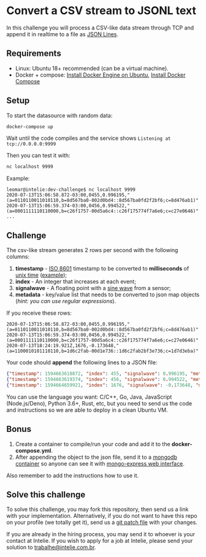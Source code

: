 # Convert a CSV stream to JSONL text

In this challenge you will process a CSV-like data stream through TCP and append it in realtime to a file as [JSON Lines](http://jsonlines.org/).

## Requirements
 - Linux: Ubuntu 18+ recommended (can be a virtual machine).
 - Docker + compose: [Install Docker Engine on Ubuntu](https://docs.docker.com/engine/install/ubuntu/), [Install Docker Compose](https://docs.docker.com/compose/install/)

## Setup

To start the datasource with random data:
```bash
docker-compose up
```

Wait until the code compiles and the service shows `Listening at tcp://0.0.0.0:9999`

Then you can test it with:
```bash
nc localhost 9999
```

Example:
```
leomar@intelie:dev-challenge$ nc localhost 9999
2020-07-13T15:06:58.872-03:00,0455,0.996195,"(a=0110110011010110,b=8d567ba0-002d0bd4::8d567ba0fd2f2bf6;c=8d476ab1)"
2020-07-13T15:06:59.374-03:00,0456,0.994522,"(a=0001111110110000,b=c26f1757-00d5a6c4::c26f175774f7a6e6;c=c27e0646)"
...
```

## Challenge

The csv-like stream generates 2 rows per second with the following columns:
1. **timestamp** - [ISO 8601](https://en.wikipedia.org/wiki/ISO_8601) timestamp to be converted to **milliseconds** of [unix time](https://en.wikipedia.org/wiki/Unix_time) ([example](https://currentmillis.com/));
2. **index** - An integer that increases at each event;
3. **signalwave** - A floating point with a [sine wave](https://en.wikipedia.org/wiki/Sine) from a sensor;
4. **metadata** - key/value list that needs to be converted to json map objects (*hint: you can use regular expressions*).

If you receive these rows:
```csv
2020-07-13T15:06:58.872-03:00,0455,0.996195,"(a=0110110011010110,b=8d567ba0-002d0bd4::8d567ba0fd2f2bf6;c=8d476ab1)"
2020-07-13T15:06:59.374-03:00,0456,0.994522,"(a=0001111110110000,b=c26f1757-00d5a6c4::c26f175774f7a6e6;c=c27e0646)"
2020-07-13T18:24:19.921Z,1676,-0.173648,"(a=1100010101110110,b=1d6c2fab-00d1e736::1d6c2fab2bf3e736;c=1d7d3eba)"
```
Your code should **append** the following lines to a JSON file:
```json
{"timestamp": 1594663618872, "index": 455, "signalwave": 0.996195, "metadata": { "a": "0110110011010110", "b": ["8d567ba0", "002d0bd4", "8d567ba0fd2f2bf6"],  "c": "8d476ab1"}}
{"timestamp": 1594663619374, "index": 456, "signalwave": 0.994522, "metadata": { "a": "0001111110110000", "b": ["c26f1757", "00d5a6c4", "c26f175774f7a6e6"],  "c": "c27e0646"}}
{"timestamp": 1594664659921, "index": 1676, "signalwave": -0.173648, "metadata": { "a": "1100010101110110", "b": ["1d6c2fab", "00d1e736", "1d6c2fab2bf3e736"],  "c": "1d7d3eba"}}
```

You can use the language you want: C/C++, Go, Java, JavaScript (Node.js/Deno), Python 3.6+, Rust, etc, but you need to send us the code and instructions so we are able to deploy in a clean Ubuntu VM.

## Bonus

1. Create a container to compile/run your code and add it to the **docker-compose.yml**.
2. After appending the object to the json file, send it to a [mongodb container](https://hub.docker.com/_/mongo) so anyone can see it with [mongo-express web interface](https://hub.docker.com/_/mongo-express).

Also remember to add the instructions how to use it.

## Solve this challenge

To solve this challenge, you may fork this repository, then send us a link with your implementation. Alternatively, if you do not want to have this repo on your profile (we totally get it), send us a [git patch file](https://www.devroom.io/2009/10/26/how-to-create-and-apply-a-patch-with-git/) with your changes.

If you are already in the hiring process, you may send it to whoever is your contact at Intelie. If you wish to apply for a job at Intelie, please send your solution to [trabalhe@intelie.com.br](mailto:trabalhe@intelie.com.br).
